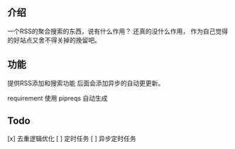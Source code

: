 ## 介绍
一个RSS的聚合搜索的东西，说有什么作用？
还真的没什么作用，
作为自己觉得的好站点又舍不得关掉的挽留吧。

## 功能
提供RSS添加和搜索功能
后面会添加异步的自动更更新。


requirement 使用 pipreqs 自动生成

## Todo
[x] 去重逻辑优化
[ ] 定时任务
[ ] 异步定时任务